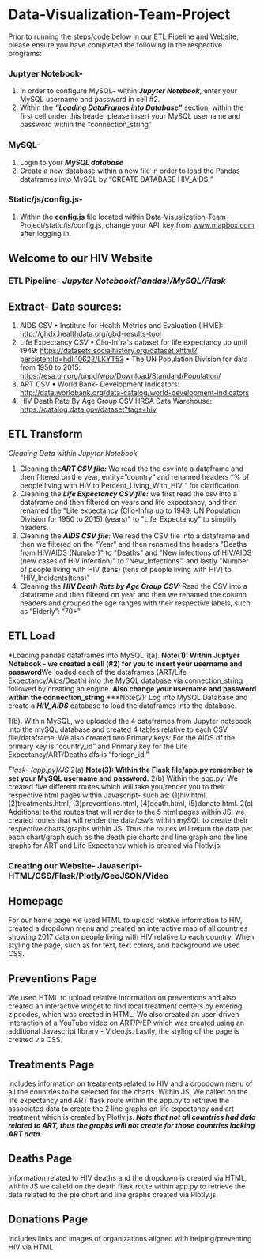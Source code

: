 # Data-Visualization-Team-Project

Prior to running the steps/code below in our ETL Pipeline and Website, please ensure you have completed the following in the respective programs:

### Juptyer Notebook-
1.	In order to configure MySQL- within ***Jupyter Notebook***, enter your MySQL username and password in cell #2.
2.	Within the ***“Loading DataFrames into Database”*** section, within the first cell under this header please insert your MySQL username and password within the “connection_string”

### MySQL-
1.	Login to your ***MySQL database***
2.	Create a new database within a new file in order to load the Pandas dataframes into MySQL by
“CREATE DATABASE HIV_AIDS;”

### Static/js/config.js-
1.	Within the **config.js** file located within Data-Visualization-Team-Project/static/js/config.js, change your API_key from www.mapbox.com after logging in.

## Welcome to our HIV Website

### ETL Pipeline- *Jupyter Notebook(Pandas)/MySQL/Flask*

## Extract- Data sources:

1.	AIDS CSV
•	Institute for Health Metrics and Evaluation (IHME): http://ghdx.healthdata.org/gbd-results-tool
2.	Life Expectancy CSV
•	Clio-Infra's dataset for life expectancy up until 1949: https://datasets.socialhistory.org/dataset.xhtml?persistentId=hdl:10622/LKYT53 
•	The UN Population Division for data from 1950 to 2015: https://esa.un.org/unpd/wpp/Download/Standard/Population/
3.	ART CSV
•	World Bank- Development Indicators: http://data.worldbank.org/data-catalog/world-development-indicators 
4.	HIV Death Rate By Age Group CSV
 HRSA Data Warehouse: https://catalog.data.gov/dataset?tags=hiv

## ETL Transform
*Cleaning Data within Jupyter Notebook*
1.  Cleaning the***ART CSV file:*** We read the the csv into a dataframe and then filtered on the year, entity=”country” and renamed headers “% of people living with HIV to Percent_Living_With_HIV “ for clarification. 
2.	Cleaning the ***Life Expectancy CSV file:*** we first read the csv into a dataframe and then filtered on years and life expectancy, and then renamed the "Life expectancy (Clio-Infra up to 1949; UN Population Division for 1950 to 2015) (years)" to "Life_Expectancy" to simplify headers.
3.	Cleaning the ***AIDS CSV file***: We read the CSV file into a dataframe and then we filtered on the “Year” and then renamed the headers "Deaths from HIV/AIDS (Number)" to  "Deaths" and "New infections of HIV/AIDS (new cases of HIV infection)" to "New_Infections", and lastly "Number of people living with HIV (tens) (tens of people living with HIV) to "HIV_Incidents(tens)"
4.	Cleaning the ***HIV Death Rate by Age Group CSV:*** Read the CSV into a dataframe and then filtered on year and then we renamed the column headers and grouped the age ranges with their respective labels, such as “Elderly”: “70+"

## ETL Load
*Loading pandas dataframes into MySQL
1(a). **Note(1): Within Juptyer Notebook - we created a cell (#2) for you to insert your username and password**We loaded each of the dataframes (ART/Life Expectancy/Aids/Death) into the MySQL database via connection_string followed by creating an engine. **Also change your username and password within the connection_string**
***Note(2): Log into MySQL Database and create a ***HIV_AIDS*** database to load the dataframes into the database.

1(b). Within MySQL, we uploaded the 4 dataframes from Jupyter notebook into the mySQL database and created 4 tables relative to each CSV file/dataframe. We also created two Primary keys: For the AIDS df the primary key is  “country_id” and Primary key for the Life Expectancy/ART/Deaths dfs is “foriegn_id.”

*Flask- (app.py)/JS*
2(a) **Note(3): Within the Flask file/app.py remember to set your MySQL username and password.**
2(b) 	Within the app.py, We created five different routes which will take you/render you to their respective html pages within Javascript- such as: (1)hiv.html, (2)treatments.html, (3)preventions.html, (4)death.html, (5)donate.html. 
2(c)	Additional to the routes that will render to the 5 html pages within JS, we created routes that will render the data/csv’s within mySQL to create their respective charts/graphs within JS. Thus the routes will return the data per each chart/graph such as the death pie charts and line graph and the line graphs for ART and Life Expectancy which is created via Plotly.js. 

### Creating our Website- Javascript- HTML/CSS/Flask/Plotly/GeoJSON/Video

## Homepage 
For our home page we used HTML to upload relative information to HIV, created a dropdown menu and created an interactive map of all countries showing 2017 data on people living with HIV relative to each country. When styling the page, such as for text, text colors, and background we used CSS.
## Preventions Page
We used HTML to upload relative information on preventions and also created an interactive widget to find local treatment centers by entering zipcodes, which was created in HTML. We also created an user-driven interaction of a YouTube video on ART/PrEP which was created using an additional Javascript library - Video.js. Lastly, the styling of the page is created via CSS. 
## Treatments Page
Includes information on treatments related to HIV and a dropdown menu of all the countries to be selected for the charts.  Within JS, We called on the life expectancy and ART flask route within the app.py to retrieve the associated data to create the 2 line graphs on life expectancy and art treatment which is created by Plotly.js. ***Note that not all countries had data related to ART, thus the graphs will not create for those countries lacking ART data.***
## Deaths Page
Information related to HIV deaths and the dropdown is created via HTML, within JS we calleld on the death flask route within app.py to retrieve the data related to the pie chart and line graphs created via Plotly.js
## Donations Page
Includes links and images of organizations aligned with helping/preventing HIV via HTML 











